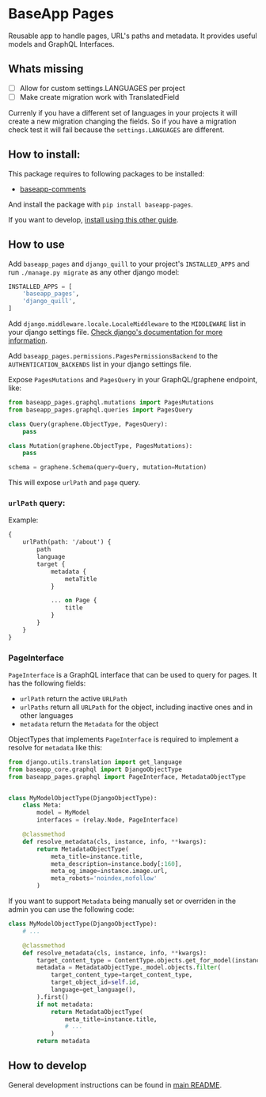 # BaseApp Pages

Reusable app to handle pages, URL's paths and metadata. It provides useful models and GraphQL Interfaces.

## Whats missing
- [ ] Allow for custom settings.LANGUAGES per project
- [ ] Make create migration work with TranslatedField

Currenly if you have a different set of languages in your projects it will create a new migration changing the fields. So if you have a migration check test it will fail because the `settings.LANGUAGES` are different.

## How to install:

This package requires to following packages to be installed:

- [baseapp-comments](../baseapp-comments/README.md)

And install the package with `pip install baseapp-pages`.

If you want to develop, [install using this other guide](#how-to-develop).

## How to use

Add `baseapp_pages` and `django_quill` to your project's `INSTALLED_APPS` and run `./manage.py migrate` as any other django model:

```python
INSTALLED_APPS = [
    'baseapp_pages',
    'django_quill',
]
```

Add `django.middleware.locale.LocaleMiddleware` to the `MIDDLEWARE` list in your django settings file. [Check django's documentation for more information](https://docs.djangoproject.com/en/5.0/topics/i18n/translation/#how-django-discovers-language-preference).

Add `baseapp_pages.permissions.PagesPermissionsBackend` to the `AUTHENTICATION_BACKENDS` list in your django settings file.

Expose `PagesMutations` and `PagesQuery` in your GraphQL/graphene endpoint, like:

```python
from baseapp_pages.graphql.mutations import PagesMutations
from baseapp_pages.graphql.queries import PagesQuery

class Query(graphene.ObjectType, PagesQuery):
    pass

class Mutation(graphene.ObjectType, PagesMutations):
    pass

schema = graphene.Schema(query=Query, mutation=Mutation)
```

This will expose `urlPath` and `page` query.

### `urlPath` query:

Example:

```graphql
{
    urlPath(path: '/about') {
        path
        language
        target {
            metadata {
                metaTitle
            }

            ... on Page {
                title
            }
        }
    }
}
```

### PageInterface

`PageInterface` is a GraphQL interface that can be used to query for pages. It has the following fields:

- `urlPath` return the active `URLPath`
- `urlPaths` return all `URLPath` for the object, including inactive ones and in other languages
- `metadata` return the `Metadata` for the object

ObjectTypes that implements `PageInterface` is required to implement a resolve for `metadata` like this:

```python
from django.utils.translation import get_language
from baseapp_core.graphql import DjangoObjectType
from baseapp_pages.graphql import PageInterface, MetadataObjectType


class MyModelObjectType(DjangoObjectType):
    class Meta:
        model = MyModel
        interfaces = (relay.Node, PageInterface)

    @classmethod
    def resolve_metadata(cls, instance, info, **kwargs):
        return MetadataObjectType(
            meta_title=instance.title,
            meta_description=instance.body[:160],
            meta_og_image=instance.image.url,
            meta_robots='noindex,nofollow'
        )
```

If you want to support `Metadata` being manually set or overriden in the admin you can use the following code:

```python
class MyModelObjectType(DjangoObjectType):
    # ...

    @classmethod
    def resolve_metadata(cls, instance, info, **kwargs):
        target_content_type = ContentType.objects.get_for_model(instance)
        metadata = MetadataObjectType._model.objects.filter(
            target_content_type=target_content_type,
            target_object_id=self.id,
            language=get_language(),
        ).first()
        if not metadata:
            return MetadataObjectType(
                meta_title=instance.title,
                # ...
            )
        return metadata
```

## How to develop

General development instructions can be found in [main README](..#how-to-develop).
